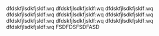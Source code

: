 dfdskfjlsdkfjsldf:wq
dfdskfjlsdkfjsldf:wq
dfdskfjlsdkfjsldf:wq
dfdskfjlsdkfjsldf:wq
dfdskfjlsdkfjsldf:wq
dfdskfjlsdkfjsldf:wq
dfdskfjlsdkfjsldf:wq
dfdskfjlsdkfjsldf:wq
dfdskfjlsdkfjsldf:wq
dfdskfjlsdkfjsldf:wq
FSDFDSFSDFASD
